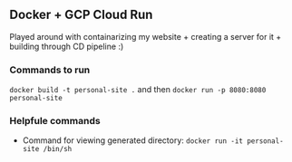## Docker + GCP Cloud Run
Played around with containarizing my website + creating a server for it + building through CD pipeline :)
### Commands to run
`docker build -t personal-site .` and then `docker run -p 8080:8080 personal-site`
### Helpfule commands
- Command for viewing generated directory: `docker run -it personal-site /bin/sh`
